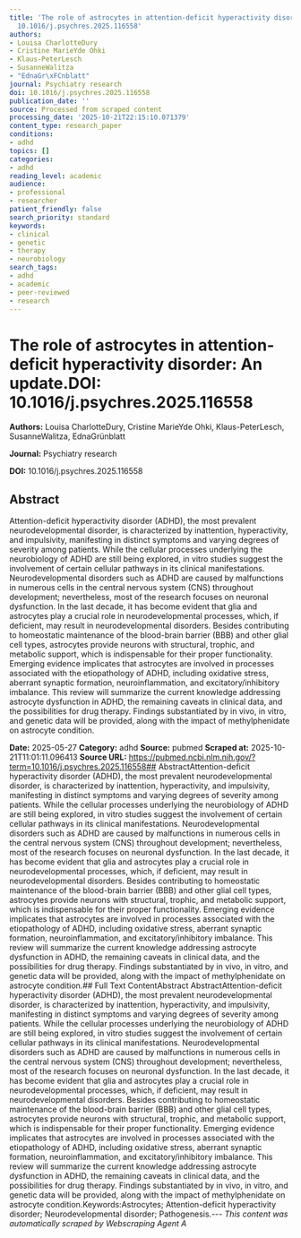 ```yaml
---
title: 'The role of astrocytes in attention-deficit hyperactivity disorder: An update.**DOI:**
  10.1016/j.psychres.2025.116558'
authors:
- Louisa CharlotteDury
- Cristine MarieYde Ohki
- Klaus-PeterLesch
- SusanneWalitza
- "EdnaGr\xFCnblatt"
journal: Psychiatry research
doi: 10.1016/j.psychres.2025.116558
publication_date: ''
source: Processed from scraped content
processing_date: '2025-10-21T22:15:10.071379'
content_type: research_paper
conditions:
- adhd
topics: []
categories:
- adhd
reading_level: academic
audience:
- professional
- researcher
patient_friendly: false
search_priority: standard
keywords:
- clinical
- genetic
- therapy
- neurobiology
search_tags:
- adhd
- academic
- peer-reviewed
- research
---
```


# The role of astrocytes in attention-deficit hyperactivity disorder: An update.**DOI:** 10.1016/j.psychres.2025.116558

**Authors:** Louisa CharlotteDury, Cristine MarieYde Ohki, Klaus-PeterLesch, SusanneWalitza, EdnaGrünblatt

**Journal:** Psychiatry research

**DOI:** 10.1016/j.psychres.2025.116558

## Abstract

Attention-deficit hyperactivity disorder (ADHD), the most prevalent neurodevelopmental disorder, is characterized by inattention, hyperactivity, and impulsivity, manifesting in distinct symptoms and varying degrees of severity among patients. While the cellular processes underlying the neurobiology of ADHD are still being explored, in vitro studies suggest the involvement of certain cellular pathways in its clinical manifestations. Neurodevelopmental disorders such as ADHD are caused by malfunctions in numerous cells in the central nervous system (CNS) throughout development; nevertheless, most of the research focuses on neuronal dysfunction. In the last decade, it has become evident that glia and astrocytes play a crucial role in neurodevelopmental processes, which, if deficient, may result in neurodevelopmental disorders. Besides contributing to homeostatic maintenance of the blood-brain barrier (BBB) and other glial cell types, astrocytes provide neurons with structural, trophic, and metabolic support, which is indispensable for their proper functionality. Emerging evidence implicates that astrocytes are involved in processes associated with the etiopathology of ADHD, including oxidative stress, aberrant synaptic formation, neuroinflammation, and excitatory/inhibitory imbalance. This review will summarize the current knowledge addressing astrocyte dysfunction in ADHD, the remaining caveats in clinical data, and the possibilities for drug therapy. Findings substantiated by in vivo, in vitro, and genetic data will be provided, along with the impact of methylphenidate on astrocyte condition.

**Date:** 2025-05-27
**Category:** adhd
**Source:** pubmed
**Scraped at:** 2025-10-21T11:01:11.096413
**Source URL:** https://pubmed.ncbi.nlm.nih.gov/?term=10.1016/j.psychres.2025.116558## AbstractAttention-deficit hyperactivity disorder (ADHD), the most prevalent neurodevelopmental disorder, is characterized by inattention, hyperactivity, and impulsivity, manifesting in distinct symptoms and varying degrees of severity among patients. While the cellular processes underlying the neurobiology of ADHD are still being explored, in vitro studies suggest the involvement of certain cellular pathways in its clinical manifestations. Neurodevelopmental disorders such as ADHD are caused by malfunctions in numerous cells in the central nervous system (CNS) throughout development; nevertheless, most of the research focuses on neuronal dysfunction. In the last decade, it has become evident that glia and astrocytes play a crucial role in neurodevelopmental processes, which, if deficient, may result in neurodevelopmental disorders. Besides contributing to homeostatic maintenance of the blood-brain barrier (BBB) and other glial cell types, astrocytes provide neurons with structural, trophic, and metabolic support, which is indispensable for their proper functionality. Emerging evidence implicates that astrocytes are involved in processes associated with the etiopathology of ADHD, including oxidative stress, aberrant synaptic formation, neuroinflammation, and excitatory/inhibitory imbalance. This review will summarize the current knowledge addressing astrocyte dysfunction in ADHD, the remaining caveats in clinical data, and the possibilities for drug therapy. Findings substantiated by in vivo, in vitro, and genetic data will be provided, along with the impact of methylphenidate on astrocyte condition.## Full Text ContentAbstract AbstractAttention-deficit hyperactivity disorder (ADHD), the most prevalent neurodevelopmental disorder, is characterized by inattention, hyperactivity, and impulsivity, manifesting in distinct symptoms and varying degrees of severity among patients. While the cellular processes underlying the neurobiology of ADHD are still being explored, in vitro studies suggest the involvement of certain cellular pathways in its clinical manifestations. Neurodevelopmental disorders such as ADHD are caused by malfunctions in numerous cells in the central nervous system (CNS) throughout development; nevertheless, most of the research focuses on neuronal dysfunction. In the last decade, it has become evident that glia and astrocytes play a crucial role in neurodevelopmental processes, which, if deficient, may result in neurodevelopmental disorders. Besides contributing to homeostatic maintenance of the blood-brain barrier (BBB) and other glial cell types, astrocytes provide neurons with structural, trophic, and metabolic support, which is indispensable for their proper functionality. Emerging evidence implicates that astrocytes are involved in processes associated with the etiopathology of ADHD, including oxidative stress, aberrant synaptic formation, neuroinflammation, and excitatory/inhibitory imbalance. This review will summarize the current knowledge addressing astrocyte dysfunction in ADHD, the remaining caveats in clinical data, and the possibilities for drug therapy. Findings substantiated by in vivo, in vitro, and genetic data will be provided, along with the impact of methylphenidate on astrocyte condition.Keywords:Astrocytes; Attention-deficit hyperactivity disorder; Neurodevelopmental disorder; Pathogenesis.---
*This content was automatically scraped by Webscraping Agent A*
